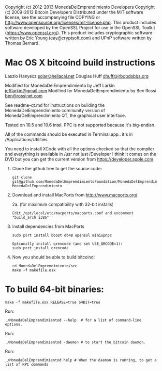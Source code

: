 Copyright (c) 2012-2013 MonedaDelEmprendimiento Developers
Copyright (c) 2009-2012 Bitcoin Developers
Distributed under the MIT software license, see the accompanying file
COPYING or http://www.opensource.org/licenses/mit-license.php.  This
product includes software developed by the OpenSSL Project for use in the
OpenSSL Toolkit (https://www.openssl.org/).  This product includes cryptographic
software written by Eric Young (eay@cryptsoft.com) and UPnP software written by
Thomas Bernard.


Mac OS X bitcoind build instructions
====================================
Laszlo Hanyecz <solar@heliacal.net>
Douglas Huff <dhuff@jrbobdobbs.org>

Modified for MonedaDelEmprendimiento by Jeff Larkin <jefflarkin@gmail.com>
Modified for MonedaDelEmprendimiento by Ben Rossi <ben@rossinet.com>


See readme-qt.md for instructions on building the MonedaDelEmprendimiento community version of MonedaDelEmprendimiento QT, the
graphical user interface.

Tested on 10.5 and 10.6 intel.  PPC is not supported because it's big-endian.

All of the commands should be executed in Terminal.app.. it's in
/Applications/Utilities

You need to install XCode with all the options checked so that the compiler and
everything is available in /usr not just /Developer I think it comes on the DVD
but you can get the current version from https://developer.apple.com


1.  Clone the github tree to get the source code:

		git clone git@github.com/MonedaDelEmprendimientoFoundation/MonedaDelEmprendimiento.git MonedaDelEmprendimiento

2.  Download and install MacPorts from http://www.macports.org/

	2a. (for maximum compatibility with 32-bit installs)
	
		Edit /opt/local/etc/macports/macports.conf and uncomment "build_arch i386"

3.  Install dependencies from MacPorts

		sudo port install boost db48 openssl miniupnpc

		Optionally install qrencode (and set USE_QRCODE=1):
		sudo port install qrencode

4.  Now you should be able to build bitcoind:

		cd MonedaDelEmprendimiento/src
		make -f makefile.osx


To build 64-bit binaries:
=========================

	make -f makefile.osx RELEASE=true 64BIT=true

Run:

	./MonedaDelEmprendimientod --help  # for a list of command-line options.
Run:

	./MonedaDelEmprendimientod -daemon # to start the bitcoin daemon.
Run:

	./MonedaDelEmprendimientod help # When the daemon is running, to get a list of RPC commands